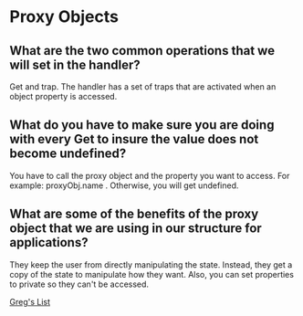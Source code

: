 # Proxy Objects
## What are the two common operations that we will set in the handler?
Get and trap. The handler has a set of traps that are activated when an object property is accessed.

## What do you have to make sure you are doing with every Get to insure the value does not become undefined?
You have to call the proxy object and the property you want to access. For example: proxyObj.name . Otherwise, you will get undefined.

## What are some of the benefits of the proxy object that we are using in our structure for applications?
They keep the user from directly manipulating the state. Instead, they get a copy of the state to manipulate how they want. Also, you can set properties to private so they can't be accessed.

[Greg's List](https://github.com/amanda-rice/gregs-list-jobs-houses)